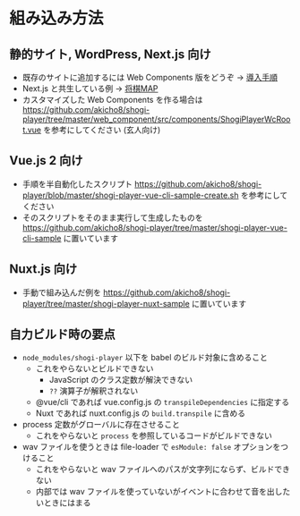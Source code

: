 # 組み込み方法

## 静的サイト, WordPress, Next.js 向け

  * 既存のサイトに追加するには Web Components 版をどうぞ → [導入手順](/web-components/#導入手順/)
  * Next.js と共生している例 → [将棋MAP](https://shogimap.com/ph13PcP0tga53rWhH7BD)
  * カスタマイズした Web Components を作る場合は <https://github.com/akicho8/shogi-player/tree/master/web_component/src/components/ShogiPlayerWcRoot.vue> を参考にしてください (玄人向け)

## Vue.js 2 向け

  * 手順を半自動化したスクリプト <https://github.com/akicho8/shogi-player/blob/master/shogi-player-vue-cli-sample-create.sh> を参考にしてください
  * そのスクリプトをそのまま実行して生成したものを <https://github.com/akicho8/shogi-player/tree/master/shogi-player-vue-cli-sample> に置いています

## Nuxt.js 向け

  * 手動で組み込んだ例を <https://github.com/akicho8/shogi-player/tree/master/shogi-player-nuxt-sample> に置いています

## 自力ビルド時の要点

* `node_modules/shogi-player` 以下を babel のビルド対象に含めること
  * これをやらないとビルドできない
    * JavaScript のクラス定数が解決できない
    * `??` 演算子が解釈されない
  * @vue/cli であれば vue.config.js の `transpileDependencies` に指定する
  * Nuxt であれば nuxt.config.js の `build.transpile` に含める
* process 定数がグローバルに存在させること
  * これをやらないと `process` を参照しているコードがビルドできない
* wav ファイルを使うときは file-loader で `esModule: false` オプションをつけること
  * これをやらないと wav ファイルへのパスが文字列にならず、ビルドできない
  * 内部では wav ファイルを使っていないがイベントに合わせて音を出したいときにはまる
